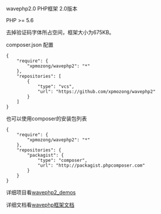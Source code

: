 wavephp2.0 PHP框架 2.0版本

PHP >= 5.6

去掉验证码字体所占空间，框架大小为675KB。

composer.json 配置

    {
        "require": {
            "xpmozong/wavephp2": "*"
        },
        "repositories": [
            {
                "type": "vcs",
                "url": "https://github.com/xpmozong/wavephp2"
            }
        ]
    }

也可以使用composer的安装包列表

    {
        "require": {
            "xpmozong/wavephp2": "*"
        },
        "repositories": {
            "packagist": {
                "type": "composer",
                "url": "http://packagist.phpcomposer.com"
            }
        }
    }


详细项目看<a href="https://github.com/xpmozong/wavephp2_demos">wavephp2_demos</a>

详细文档看<a href="http://37study.com">wavephp框架文档</a> 